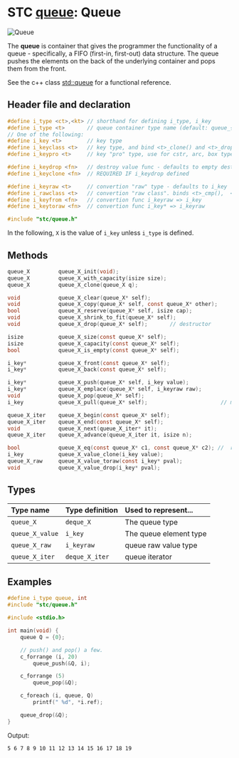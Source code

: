 # STC [queue](../include/stc/queue.h): Queue
![Queue](pics/queue.jpg)

The **queue** is container that gives the programmer the functionality of a queue - specifically, a FIFO (first-in, first-out) data structure. The queue pushes the elements on the back of the underlying container and pops them from the front.

See the c++ class [std::queue](https://en.cppreference.com/w/cpp/container/queue) for a functional reference.

## Header file and declaration
```c
#define i_type <ct>,<kt> // shorthand for defining i_type, i_key
#define i_type <t>       // queue container type name (default: queue_{i_key})
// One of the following:
#define i_key <t>        // key type
#define i_keyclass <t>   // key type, and bind <t>_clone() and <t>_drop() function names
#define i_keypro <t>     // key "pro" type, use for cstr, arc, box types

#define i_keydrop <fn>   // destroy value func - defaults to empty destruct
#define i_keyclone <fn>  // REQUIRED IF i_keydrop defined

#define i_keyraw <t>     // convertion "raw" type - defaults to i_key
#define i_rawclass <t>   // convertion "raw class". binds <t>_cmp(),  <t>_eq(),  <t>_hash()
#define i_keyfrom <fn>   // convertion func i_keyraw => i_key
#define i_keytoraw <fn>  // convertion func i_key* => i_keyraw

#include "stc/queue.h"
```
In the following, `X` is the value of `i_key` unless `i_type` is defined.


## Methods

```c
queue_X         queue_X_init(void);
queue_X         queue_X_with_capacity(isize size);
queue_X         queue_X_clone(queue_X q);

void            queue_X_clear(queue_X* self);
void            queue_X_copy(queue_X* self, const queue_X* other);
bool            queue_X_reserve(queue_X* self, isize cap);
void            queue_X_shrink_to_fit(queue_X* self);
void            queue_X_drop(queue_X* self);       // destructor

isize           queue_X_size(const queue_X* self);
isize           queue_X_capacity(const queue_X* self);
bool            queue_X_is_empty(const queue_X* self);

i_key*          queue_X_front(const queue_X* self);
i_key*          queue_X_back(const queue_X* self);

i_key*          queue_X_push(queue_X* self, i_key value);
i_key*          queue_X_emplace(queue_X* self, i_keyraw raw);
void            queue_X_pop(queue_X* self);
i_key           queue_X_pull(queue_X* self);                       // move out last element

queue_X_iter    queue_X_begin(const queue_X* self);
queue_X_iter    queue_X_end(const queue_X* self);
void            queue_X_next(queue_X_iter* it);
queue_X_iter    queue_X_advance(queue_X_iter it, isize n);

bool            queue_X_eq(const queue_X* c1, const queue_X* c2); //  require i_eq/i_cmp/i_less.
i_key           queue_X_value_clone(i_key value);
queue_X_raw     queue_X_value_toraw(const i_key* pval);
void            queue_X_value_drop(i_key* pval);
```

## Types

| Type name          | Type definition     | Used to represent...    |
|:-------------------|:--------------------|:------------------------|
| `queue_X`          | `deque_X`           | The queue type          |
| `queue_X_value`    | `i_key`             | The queue element type  |
| `queue_X_raw`      | `i_keyraw`          | queue raw value type    |
| `queue_X_iter`     | `deque_X_iter`      | queue iterator          |

## Examples
```c
#define i_type queue, int
#include "stc/queue.h"

#include <stdio.h>

int main(void) {
    queue Q = {0};

    // push() and pop() a few.
    c_forrange (i, 20)
        queue_push(&Q, i);

    c_forrange (5)
        queue_pop(&Q);

    c_foreach (i, queue, Q)
        printf(" %d", *i.ref);

    queue_drop(&Q);
}

```
Output:
```
5 6 7 8 9 10 11 12 13 14 15 16 17 18 19
```
